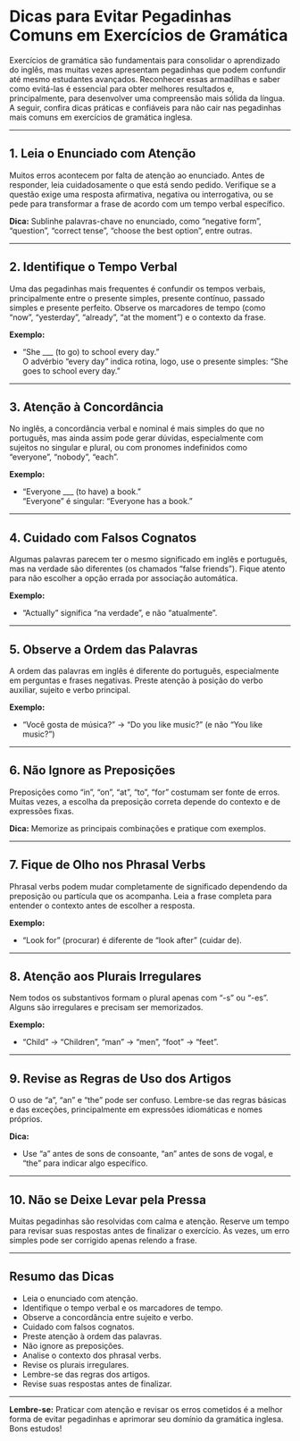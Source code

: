 # Dicas para Evitar Pegadinhas Comuns em Exercícios de Gramática

Exercícios de gramática são fundamentais para consolidar o aprendizado do inglês, mas muitas vezes apresentam pegadinhas que podem confundir até mesmo estudantes avançados. Reconhecer essas armadilhas e saber como evitá-las é essencial para obter melhores resultados e, principalmente, para desenvolver uma compreensão mais sólida da língua. A seguir, confira dicas práticas e confiáveis para não cair nas pegadinhas mais comuns em exercícios de gramática inglesa.

---

## 1. Leia o Enunciado com Atenção

Muitos erros acontecem por falta de atenção ao enunciado. Antes de responder, leia cuidadosamente o que está sendo pedido. Verifique se a questão exige uma resposta afirmativa, negativa ou interrogativa, ou se pede para transformar a frase de acordo com um tempo verbal específico.

**Dica:** Sublinhe palavras-chave no enunciado, como “negative form”, “question”, “correct tense”, “choose the best option”, entre outras.

---

## 2. Identifique o Tempo Verbal

Uma das pegadinhas mais frequentes é confundir os tempos verbais, principalmente entre o presente simples, presente contínuo, passado simples e presente perfeito. Observe os marcadores de tempo (como “now”, “yesterday”, “already”, “at the moment”) e o contexto da frase.

**Exemplo:**  
- “She ___ (to go) to school every day.”  
  O advérbio “every day” indica rotina, logo, use o presente simples: “She goes to school every day.”

---

## 3. Atenção à Concordância

No inglês, a concordância verbal e nominal é mais simples do que no português, mas ainda assim pode gerar dúvidas, especialmente com sujeitos no singular e plural, ou com pronomes indefinidos como “everyone”, “nobody”, “each”.

**Exemplo:**  
- “Everyone ___ (to have) a book.”  
  “Everyone” é singular: “Everyone has a book.”

---

## 4. Cuidado com Falsos Cognatos

Algumas palavras parecem ter o mesmo significado em inglês e português, mas na verdade são diferentes (os chamados “false friends”). Fique atento para não escolher a opção errada por associação automática.

**Exemplo:**  
- “Actually” significa “na verdade”, e não “atualmente”.

---

## 5. Observe a Ordem das Palavras

A ordem das palavras em inglês é diferente do português, especialmente em perguntas e frases negativas. Preste atenção à posição do verbo auxiliar, sujeito e verbo principal.

**Exemplo:**  
- “Você gosta de música?” → “Do you like music?” (e não “You like music?”)

---

## 6. Não Ignore as Preposições

Preposições como “in”, “on”, “at”, “to”, “for” costumam ser fonte de erros. Muitas vezes, a escolha da preposição correta depende do contexto e de expressões fixas.

**Dica:** Memorize as principais combinações e pratique com exemplos.

---

## 7. Fique de Olho nos Phrasal Verbs

Phrasal verbs podem mudar completamente de significado dependendo da preposição ou partícula que os acompanha. Leia a frase completa para entender o contexto antes de escolher a resposta.

**Exemplo:**  
- “Look for” (procurar) é diferente de “look after” (cuidar de).

---

## 8. Atenção aos Plurais Irregulares

Nem todos os substantivos formam o plural apenas com “-s” ou “-es”. Alguns são irregulares e precisam ser memorizados.

**Exemplo:**  
- “Child” → “Children”, “man” → “men”, “foot” → “feet”.

---

## 9. Revise as Regras de Uso dos Artigos

O uso de “a”, “an” e “the” pode ser confuso. Lembre-se das regras básicas e das exceções, principalmente em expressões idiomáticas e nomes próprios.

**Dica:**  
- Use “a” antes de sons de consoante, “an” antes de sons de vogal, e “the” para indicar algo específico.

---

## 10. Não se Deixe Levar pela Pressa

Muitas pegadinhas são resolvidas com calma e atenção. Reserve um tempo para revisar suas respostas antes de finalizar o exercício. Às vezes, um erro simples pode ser corrigido apenas relendo a frase.

---

## Resumo das Dicas

- Leia o enunciado com atenção.
- Identifique o tempo verbal e os marcadores de tempo.
- Observe a concordância entre sujeito e verbo.
- Cuidado com falsos cognatos.
- Preste atenção à ordem das palavras.
- Não ignore as preposições.
- Analise o contexto dos phrasal verbs.
- Revise os plurais irregulares.
- Lembre-se das regras dos artigos.
- Revise suas respostas antes de finalizar.

---

**Lembre-se:** Praticar com atenção e revisar os erros cometidos é a melhor forma de evitar pegadinhas e aprimorar seu domínio da gramática inglesa. Bons estudos!